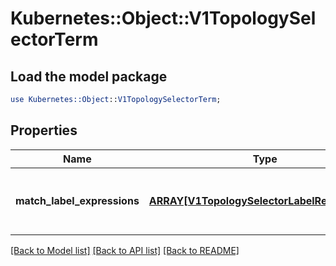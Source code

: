 # Kubernetes::Object::V1TopologySelectorTerm

## Load the model package
```perl
use Kubernetes::Object::V1TopologySelectorTerm;
```

## Properties
Name | Type | Description | Notes
------------ | ------------- | ------------- | -------------
**match_label_expressions** | [**ARRAY[V1TopologySelectorLabelRequirement]**](V1TopologySelectorLabelRequirement.md) | A list of topology selector requirements by labels. | [optional] 

[[Back to Model list]](../README.md#documentation-for-models) [[Back to API list]](../README.md#documentation-for-api-endpoints) [[Back to README]](../README.md)


